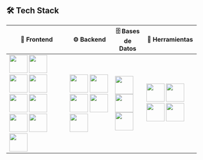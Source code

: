 ## 🛠️ Tech Stack

| 🎨 Frontend | ⚙️ Backend | 🗄️ Bases de Datos | 🧰 Herramientas |
|-------------|------------|-------------------|-----------------|
| <img src="https://cdn.jsdelivr.net/gh/devicons/devicon/icons/html5/html5-original.svg" width="48"/> <img src="https://cdn.jsdelivr.net/gh/devicons/devicon/icons/css3/css3-original.svg" width="48"/> <img src="https://cdn.jsdelivr.net/gh/devicons/devicon/icons/javascript/javascript-original.svg" width="48"/> <img src="https://cdn.jsdelivr.net/gh/devicons/devicon/icons/typescript/typescript-original.svg" width="48"/> <img src="https://cdn.jsdelivr.net/gh/devicons/devicon/icons/vite/vite-original.svg" width="48"/> <img src="https://cdn.jsdelivr.net/gh/devicons/devicon/icons/react/react-original.svg" width="48"/> <img src="https://cdn.jsdelivr.net/gh/devicons/devicon/icons/react/react-original.svg" width="48"/> <img src="https://cdn.jsdelivr.net/gh/devicons/devicon/icons/astro/astro-original.svg" width="48"/> <img src="https://cdn.jsdelivr.net/gh/devicons/devicon/icons/wordpress/wordpress-plain.svg" width="48"/> | <img src="https://cdn.jsdelivr.net/gh/devicons/devicon/icons/javascript/javascript-original.svg" width="48"/> <img src="https://cdn.jsdelivr.net/gh/devicons/devicon/icons/nodejs/nodejs-original.svg" width="48"/> <img src="https://cdn.jsdelivr.net/gh/devicons/devicon/icons/express/express-original.svg" width="48"/> <img src="https://cdn.jsdelivr.net/gh/devicons/devicon/icons/java/java-original.svg" width="48"/> <img src="https://cdn.jsdelivr.net/gh/devicons/devicon/icons/csharp/csharp-original.svg" width="48"/> | <img src="https://cdn.jsdelivr.net/gh/devicons/devicon/icons/mongodb/mongodb-original.svg" width="48"/> <img src="https://cdn.jsdelivr.net/gh/devicons/devicon/icons/oracle/oracle-original.svg" width="48"/> <img src="https://cdn.jsdelivr.net/gh/devicons/devicon/icons/microsoftsqlserver/microsoftsqlserver-plain.svg" width="48"/> | <img src="https://cdn.jsdelivr.net/gh/devicons/devicon/icons/git/git-original.svg" width="48"/> <img src="https://cdn.jsdelivr.net/gh/devicons/devicon/icons/github/github-original.svg" width="48"/> <img src="https://cdn.jsdelivr.net/gh/devicons/devicon/icons/firebase/firebase-plain.svg" width="48"/> <img src="https://res.cloudinary.com/cloudinary-marketing/image/upload/v1658905141/brand/Cloud%20Glyph/cloudinary_icon_blue.svg" width="48"/> |

